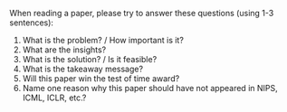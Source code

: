 When reading a paper, please try to answer these questions (using 1-3 sentences):
1. What is the problem? / How important is it?
2. What are the insights?
3. What is the solution? / Is it feasible?
4. What is the takeaway message?
5. Will this paper win the test of time award?
6. Name one reason why this paper should have not appeared in NIPS, ICML, ICLR, etc.?